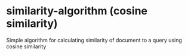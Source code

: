 # similarity-algorithm (cosine similarity)

Simple algorithm for calculating similarity of document to a query using cosine similarity
